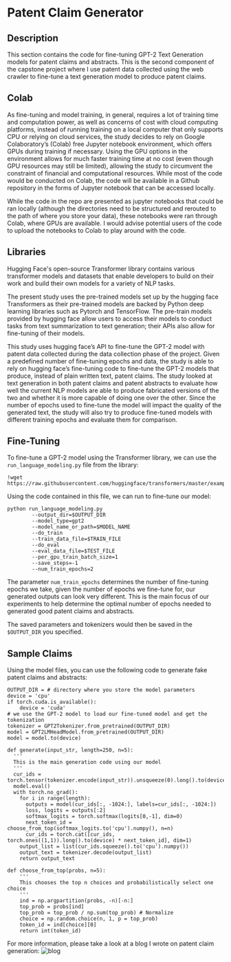 # Patent Claim Generator
## Description
This section contains the code for fine-tuning GPT-2 Text Generation models for patent claims and abstracts. This is the second component of the capstone project where I use patent data collected using the web crawler to fine-tune a text generation model to produce patent claims.


## Colab
As fine-tuning and model training, in general, requires a lot of training time and computation power, as well as concerns of cost with cloud computing platforms, instead of running training on a local computer that only supports CPU or relying on cloud services, the study decides to rely on Google Colaboratory’s (Colab) free Jupyter notebook environment, which offers GPUs during training if necessary. Using the GPU options in the environment allows for much faster training time at no cost (even though GPU resources may still be limited), allowing the study to circumvent the constraint of financial and computational resources. While most of the code would be conducted on Colab, the code will be available in a Github repository in the forms of Jupyter notebook that can be accessed locally. 

While the code in the repo are presented as jupyter notebooks that could be ran locally (although the directories need to be structured and rerouted to the path of where you store your data), these notebooks were ran through Colab, where GPUs are available. I would advise potential users of the code to upload the notebooks to Colab to play around with the code.

## Libraries
Hugging Face's open-source Transformer library contains various transformer models and datasets that enable developers to build on their work and build their own models for a variety of NLP tasks.

The present study uses the pre-trained models set up by the hugging face Transformers as their pre-trained models are backed by Python deep learning libraries such as Pytorch and TensorFlow. The pre-train models provided by hugging face allow users to access their models to conduct tasks from text summarization to text generation; their APIs also allow for fine-tuning of their models.

This study uses hugging face’s API to fine-tune the GPT-2 model with patent data collected during the data collection phase of the project. Given a predefined number of fine-tuning epochs and data, the study is able to rely on hugging face’s fine-tuning code to fine-tune the GPT-2 models that produce, instead of plain written text, patent claims. The study looked at text generation in both patent claims and patent abstracts to evaluate how well the current NLP models are able to produce fabricated versions of the two and whether it is more capable of doing one over the other. Since the number of epochs used to fine-tune the model will impact the quality of the generated text, the study will also try to produce fine-tuned models with different training epochs and evaluate them for comparison.

## Fine-Tuning
To fine-tune a GPT-2 model using the Transformer library, we can use the `run_language_modeling.py` file from the library:

```
!wget https://raw.githubusercontent.com/huggingface/transformers/master/examples/contrib/legacy/run_language_modeling.py
```

Using the code contained in this file, we can run to fine-tune our model:
```
python run_language_modeling.py
        --output_dir=$OUTPUT_DIR
        --model_type=gpt2
        --model_name_or_path=$MODEL_NAME
        --do_train
        --train_data_file=$TRAIN_FILE
        --do_eval
        --eval_data_file=$TEST_FILE
        --per_gpu_train_batch_size=1
        --save_steps=-1
        --num_train_epochs=2
```
The parameter `num_train_epochs` determines the number of fine-tuning epochs we take, given the number of epochs we fine-tune for, our generated outputs can look very different. This is the main focus of our experiments to help determine the optimal number of epochs needed to generated good patent claims and abstracts.

The saved parameters and tokenizers would then be saved in the `$OUTPUT_DIR` you specified.

## Sample Claims
Using the model files, you can use the following code to generate fake patent claims and abstracts:
```
OUTPUT_DIR = # directory where you store the model parameters
device = 'cpu'
if torch.cuda.is_available():
    device = 'cuda'
# we use the GPT-2 model to load our fine-tuned model and get the tokenization
tokenizer = GPT2Tokenizer.from_pretrained(OUTPUT_DIR)
model = GPT2LMHeadModel.from_pretrained(OUTPUT_DIR)
model = model.to(device)
                                        
def generate(input_str, length=250, n=5):
  '''
  This is the main generation code using our model
  '''
  cur_ids = torch.tensor(tokenizer.encode(input_str)).unsqueeze(0).long().to(device)
  model.eval()
  with torch.no_grad():
    for i in range(length):
      outputs = model(cur_ids[:, -1024:], labels=cur_ids[:, -1024:])
      loss, logits = outputs[:2]
      softmax_logits = torch.softmax(logits[0,-1], dim=0)
      next_token_id = choose_from_top(softmax_logits.to('cpu').numpy(), n=n)
      cur_ids = torch.cat([cur_ids, torch.ones((1,1)).long().to(device) * next_token_id], dim=1)
    output_list = list(cur_ids.squeeze().to('cpu').numpy())
    output_text = tokenizer.decode(output_list)
    return output_text

def choose_from_top(probs, n=5):
    '''
    This chooses the top n choices and probabilistically select one choice
    '''
    ind = np.argpartition(probs, -n)[-n:]
    top_prob = probs[ind]
    top_prob = top_prob / np.sum(top_prob) # Normalize
    choice = np.random.choice(n, 1, p = top_prob)
    token_id = ind[choice][0]
    return int(token_id)
```
For more information, please take a look at a blog I wrote on patent claim generation: ![blog](https://jason-liang.hashnode.dev/generating-fake-patents-just-the-patent-claim-part)